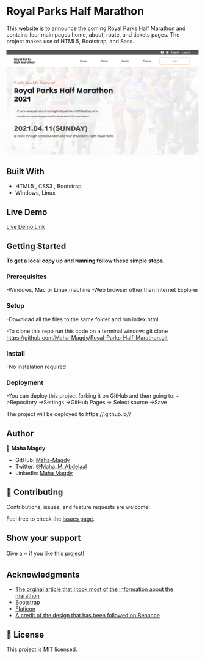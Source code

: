 # Royal Parks Half Marathon

This website is to announce the coming Royal Parks Half Marathon and contains four main pages home, about, route, and tickets pages.
The project makes use of HTML5, Bootstrap, and Sass.

![screenshot](./royal-parks-website.png)

## Built With

- HTML5 , CSS3 , Bootstrap
- Windows, Linux

## Live Demo

[Live Demo Link]( https://maha-magdy.github.io/Royal-Parks-Half-Marathon/ )

## Getting Started

**To get a local copy up and running follow these simple steps.**

### Prerequisites

-Windows, Mac or Linux machine 
-Web browser other than Internet Explorer

### Setup

-Download all the files to the same folder and run index.html

-To clone this repo run this code on a terminal window: git clone https://github.com/Maha-Magdy/Royal-Parks-Half-Marathon.git

### Install

-No instalation required

### Deployment

-You can deploy this project forking it on GitHub and then going to:
->Repository
->Settings
->GitHub Pages => Select source
->Save

The project will be deployed to https://<yourgithubusername>.github.io/<repositorysname>/


## Author

👤 **Maha Magdy**

- GitHub: [Maha-Magdy](https://github.com/Maha-Magdy)
- Twitter: [@Maha_M_Abdelaal](https://twitter.com/Maha_M_Abdelaal)
- LinkedIn: [Maha Magdy](https://www.linkedin.com/in/maha-magdy-18a8a7116/)


## 🤝 Contributing

Contributions, issues, and feature requests are welcome!

Feel free to check the [issues page]( https://github.com/Maha-Magdy/Royal-Parks-Half-Marathon/issues ).

## Show your support

Give a ⭐️ if you like this project!

## Acknowledgments

- [The orginal article that I took most of the information about the marathon](https://www.runnersworld.com/uk/events/a25988769/royal-parks-half-marathon/#)
- [Bootstrap](https://getbootstrap.com/)
- [Flaticon](https://www.flaticon.com/)
- [A credit of the design that has been followed on Behance](https://www.behance.net/gallery/29845175/CC-Global-Summit-2015)

## 📝 License

This project is [MIT](lic.url) licensed.


